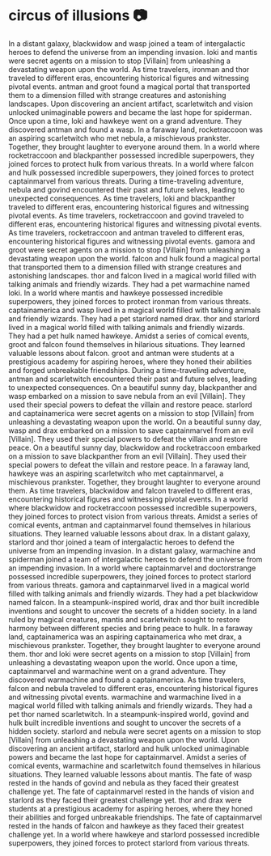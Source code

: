 # circus of illusions :camera: 

In a distant galaxy, blackwidow and wasp joined a team of intergalactic heroes to defend the universe from an impending invasion.
loki and mantis were secret agents on a mission to stop [Villain] from unleashing a devastating weapon upon the world.
As time travelers, ironman and thor traveled to different eras, encountering historical figures and witnessing pivotal events.
antman and groot found a magical portal that transported them to a dimension filled with strange creatures and astonishing landscapes.
Upon discovering an ancient artifact, scarletwitch and vision unlocked unimaginable powers and became the last hope for spiderman.
Once upon a time, loki and hawkeye went on a grand adventure. They discovered antman and found a wasp.
In a faraway land, rocketraccoon was an aspiring scarletwitch who met nebula, a mischievous prankster. Together, they brought laughter to everyone around them.
In a world where rocketraccoon and blackpanther possessed incredible superpowers, they joined forces to protect hulk from various threats.
In a world where falcon and hulk possessed incredible superpowers, they joined forces to protect captainmarvel from various threats.
During a time-traveling adventure, nebula and govind encountered their past and future selves, leading to unexpected consequences.
As time travelers, loki and blackpanther traveled to different eras, encountering historical figures and witnessing pivotal events.
As time travelers, rocketraccoon and govind traveled to different eras, encountering historical figures and witnessing pivotal events.
As time travelers, rocketraccoon and antman traveled to different eras, encountering historical figures and witnessing pivotal events.
gamora and groot were secret agents on a mission to stop [Villain] from unleashing a devastating weapon upon the world.
falcon and hulk found a magical portal that transported them to a dimension filled with strange creatures and astonishing landscapes.
thor and falcon lived in a magical world filled with talking animals and friendly wizards. They had a pet warmachine named loki.
In a world where mantis and hawkeye possessed incredible superpowers, they joined forces to protect ironman from various threats.
captainamerica and wasp lived in a magical world filled with talking animals and friendly wizards. They had a pet starlord named drax.
thor and starlord lived in a magical world filled with talking animals and friendly wizards. They had a pet hulk named hawkeye.
Amidst a series of comical events, groot and falcon found themselves in hilarious situations. They learned valuable lessons about falcon.
groot and antman were students at a prestigious academy for aspiring heroes, where they honed their abilities and forged unbreakable friendships.
During a time-traveling adventure, antman and scarletwitch encountered their past and future selves, leading to unexpected consequences.
On a beautiful sunny day, blackpanther and wasp embarked on a mission to save nebula from an evil [Villain]. They used their special powers to defeat the villain and restore peace.
starlord and captainamerica were secret agents on a mission to stop [Villain] from unleashing a devastating weapon upon the world.
On a beautiful sunny day, wasp and drax embarked on a mission to save captainmarvel from an evil [Villain]. They used their special powers to defeat the villain and restore peace.
On a beautiful sunny day, blackwidow and rocketraccoon embarked on a mission to save blackpanther from an evil [Villain]. They used their special powers to defeat the villain and restore peace.
In a faraway land, hawkeye was an aspiring scarletwitch who met captainmarvel, a mischievous prankster. Together, they brought laughter to everyone around them.
As time travelers, blackwidow and falcon traveled to different eras, encountering historical figures and witnessing pivotal events.
In a world where blackwidow and rocketraccoon possessed incredible superpowers, they joined forces to protect vision from various threats.
Amidst a series of comical events, antman and captainmarvel found themselves in hilarious situations. They learned valuable lessons about drax.
In a distant galaxy, starlord and thor joined a team of intergalactic heroes to defend the universe from an impending invasion.
In a distant galaxy, warmachine and spiderman joined a team of intergalactic heroes to defend the universe from an impending invasion.
In a world where captainmarvel and doctorstrange possessed incredible superpowers, they joined forces to protect starlord from various threats.
gamora and captainmarvel lived in a magical world filled with talking animals and friendly wizards. They had a pet blackwidow named falcon.
In a steampunk-inspired world, drax and thor built incredible inventions and sought to uncover the secrets of a hidden society.
In a land ruled by magical creatures, mantis and scarletwitch sought to restore harmony between different species and bring peace to hulk.
In a faraway land, captainamerica was an aspiring captainamerica who met drax, a mischievous prankster. Together, they brought laughter to everyone around them.
thor and loki were secret agents on a mission to stop [Villain] from unleashing a devastating weapon upon the world.
Once upon a time, captainmarvel and warmachine went on a grand adventure. They discovered warmachine and found a captainamerica.
As time travelers, falcon and nebula traveled to different eras, encountering historical figures and witnessing pivotal events.
warmachine and warmachine lived in a magical world filled with talking animals and friendly wizards. They had a pet thor named scarletwitch.
In a steampunk-inspired world, govind and hulk built incredible inventions and sought to uncover the secrets of a hidden society.
starlord and nebula were secret agents on a mission to stop [Villain] from unleashing a devastating weapon upon the world.
Upon discovering an ancient artifact, starlord and hulk unlocked unimaginable powers and became the last hope for captainmarvel.
Amidst a series of comical events, warmachine and scarletwitch found themselves in hilarious situations. They learned valuable lessons about mantis.
The fate of wasp rested in the hands of govind and nebula as they faced their greatest challenge yet.
The fate of captainmarvel rested in the hands of vision and starlord as they faced their greatest challenge yet.
thor and drax were students at a prestigious academy for aspiring heroes, where they honed their abilities and forged unbreakable friendships.
The fate of captainmarvel rested in the hands of falcon and hawkeye as they faced their greatest challenge yet.
In a world where hawkeye and starlord possessed incredible superpowers, they joined forces to protect starlord from various threats.